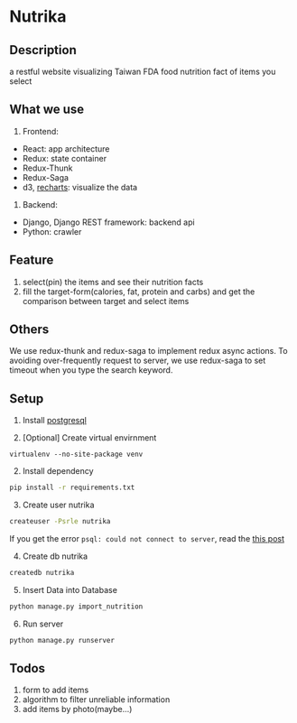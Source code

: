 # Nutrika
## Description
a restful website visualizing Taiwan FDA food nutrition fact of items you select

## What we use
1. Frontend:
  * React: app architecture
  * Redux: state container
  * Redux-Thunk
  * Redux-Saga
  * d3, [recharts](https://github.com/recharts/recharts): visualize the data
1. Backend:
  * Django, Django REST framework: backend api
  * Python: crawler

## Feature
1. select(pin) the items and see their nutrition facts
1. fill the target-form(calories, fat, protein and carbs) and get the comparison between target and select items

## Others
We use redux-thunk and redux-saga to implement redux async actions. To avoiding over-frequently request to server, we use redux-saga to set timeout when you type the search keyword.

## Setup
1. Install [postgresql](https://www.postgresql.org/download/)

2. [Optional] Create virtual envirnment
```
virtualenv --no-site-package venv
```

2. Install dependency  

```sh
pip install -r requirements.txt
```

3. Create user nutrika  

```sh
createuser -Psrle nutrika
```

If you get the error `psql: could not connect to server`, read the [this post](
http://dba.stackexchange.com/questions/75214/psql-could-not-connect-to-server-no-such-file-or-directory)

4. Create db nutrika    

```sh
createdb nutrika
```

5. Insert Data into Database

```sh
python manage.py import_nutrition
```

6. Run server
```sh
python manage.py runserver
```


## Todos
1. form to add items
1. algorithm to filter unreliable information
1. add items by photo(maybe...)
